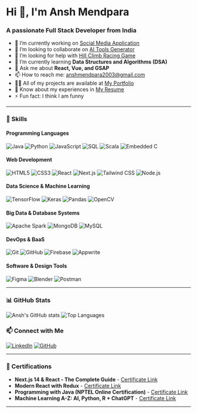 # Hi 👋, I'm Ansh Mendpara
### A passionate Full Stack Developer from India

- 🔭 I’m currently working on [Social Media Application](https://lasgram.vercel.app/)
- 👯 I’m looking to collaborate on [AI Tools Generator](https://ai-bot-la.vercel.app/)
- 🤝 I’m looking for help with [Hill Climb Racing Game](https://github.com/anshmendpara-13/Hill_Climb_Racing_with_ML)
- 🌱 I’m currently learning **Data Structures and Algorithms (DSA)**
- 💬 Ask me about **React, Vue, and GSAP**
- 📫 How to reach me: anshmendpara2003@gmail.com
- 👨‍💻 All of my projects are available at [My Portfolio](https://portfolio-collage-amber.vercel.app/)
- 📄 Know about my experiences in [My Resume](https://drive.google.com/file/d/1a6mxCADhtiu_XRd3KNqndU5ucfPhoCDJ/view?usp=sharing)
- ⚡ Fun fact: I think I am funny

---

### 🚀 Skills

#### Programming Languages
![Java](https://img.shields.io/badge/Java-%23ED8B00.svg?style=flat&logo=java&logoColor=white)
![Python](https://img.shields.io/badge/Python-3670A0?style=flat&logo=python&logoColor=ffdd54)
![JavaScript](https://img.shields.io/badge/JavaScript-%23323330.svg?style=flat&logo=javascript&logoColor=%23F7DF1E)
![SQL](https://img.shields.io/badge/SQL-%23316192.svg?style=flat&logo=postgresql&logoColor=white)
![Scala](https://img.shields.io/badge/Scala-%23DC322F.svg?style=flat&logo=scala&logoColor=white)
![Embedded C](https://img.shields.io/badge/EmbeddedC-%2300599C.svg?style=flat&logo=c&logoColor=white)

#### Web Development
![HTML5](https://img.shields.io/badge/HTML5-%23E34F26.svg?style=flat&logo=html5&logoColor=white)
![CSS3](https://img.shields.io/badge/CSS3-%231572B6.svg?style=flat&logo=css3&logoColor=white)
![React](https://img.shields.io/badge/React-%2320232a.svg?style=flat&logo=react&logoColor=%2361DAFB)
![Next.js](https://img.shields.io/badge/Next.js-%23000000.svg?style=flat&logo=nextdotjs&logoColor=white)
![Tailwind CSS](https://img.shields.io/badge/TailwindCSS-%2338B2AC.svg?style=flat&logo=tailwind-css&logoColor=white)
![Node.js](https://img.shields.io/badge/Node.js-%2343853D.svg?style=flat&logo=node.js&logoColor=white)

#### Data Science & Machine Learning
![TensorFlow](https://img.shields.io/badge/TensorFlow-%23FF6F00.svg?style=flat&logo=tensorflow&logoColor=white)
![Keras](https://img.shields.io/badge/Keras-%23D00000.svg?style=flat&logo=keras&logoColor=white)
![Pandas](https://img.shields.io/badge/Pandas-%23150458.svg?style=flat&logo=pandas&logoColor=white)
![OpenCV](https://img.shields.io/badge/OpenCV-%23white.svg?style=flat&logo=opencv&logoColor=white)

#### Big Data & Database Systems
![Apache Spark](https://img.shields.io/badge/Apache%20Spark-%23E25A1C.svg?style=flat&logo=apachespark&logoColor=white)
![MongoDB](https://img.shields.io/badge/MongoDB-%234ea94b.svg?style=flat&logo=mongodb&logoColor=white)
![MySQL](https://img.shields.io/badge/MySQL-%2300f.svg?style=flat&logo=mysql&logoColor=white)

#### DevOps & BaaS
![Git](https://img.shields.io/badge/Git-%23F05033.svg?style=flat&logo=git&logoColor=white)
![GitHub](https://img.shields.io/badge/GitHub-%23181717.svg?style=flat&logo=github&logoColor=white)
![Firebase](https://img.shields.io/badge/Firebase-%23FFCA28.svg?style=flat&logo=firebase&logoColor=white)
![Appwrite](https://img.shields.io/badge/Appwrite-%23F02E65.svg?style=flat&logo=appwrite&logoColor=white)

#### Software & Design Tools
![Figma](https://img.shields.io/badge/Figma-%23F24E1E.svg?style=flat&logo=figma&logoColor=white)
![Blender](https://img.shields.io/badge/Blender-%23F5792A.svg?style=flat&logo=blender&logoColor=white)
![Postman](https://img.shields.io/badge/Postman-%23FF6C37.svg?style=flat&logo=postman&logoColor=white)

---

### 📊 GitHub Stats

![Ansh's GitHub stats](https://github-readme-stats.vercel.app/api?username=anshmendpara-13&show_icons=true&theme=radical)
![Top Languages](https://github-readme-stats.vercel.app/api/top-langs/?username=anshmendpara-13&layout=compact&theme=radical)

### 📫 Connect with Me
[![LinkedIn](https://img.shields.io/badge/LinkedIn-%230077B5.svg?style=flat&logo=linkedin&logoColor=white)](https://linkedin.com/in/ansh-mendpara-8bb599236)
[![GitHub](https://img.shields.io/badge/GitHub-%23181717.svg?style=flat&logo=github&logoColor=white)](https://github.com/anshmendpara-13)

---

### 🔖 Certifications
- **Next.js 14 & React - The Complete Guide** - [Certificate Link](https://drive.google.com/file/d/1An6SsRk-2zoRUiQqeTAJsMZAuYrTT-wa/view?usp=sharing)
- **Modern React with Redux** - [Certificate Link](https://drive.google.com/file/d/1orFHsE2hu6i4Djrz8AZqpP70ydIlEoGp/view?usp=sharing)
- **Programming with Java (NPTEL Online Certification)** - [Certificate Link](https://drive.google.com/file/d/1zzjGJ9zGA_CXS4MPo2HGgj-hAviYG_vC/view?usp=sharing)
- **Machine Learning A-Z: AI, Python, R + ChatGPT** - [Certificate Link](https://drive.google.com/file/d/1QCG-u4aIqwY67hLAZeRLT0acTvm9kQYs/view?usp=sharing)

---

